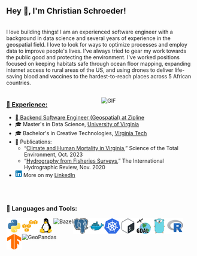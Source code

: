 ## Hey 👋, I'm Christian Schroeder!

<br/>
I love building things!
I am an experienced software engineer with a background in data science and several years of experience in the geospatial field. I love to look for ways to optimize processes and employ data to improve people's lives. I've always tried to gear my work towards the public good and protecting the environment. I've worked positions focused on keeping habitats safe through ocean floor mapping, expanding internet access to rural areas of the US, and using drones to deliver life-saving blood and vaccines to the hardest-to-reach places across 5 African countries.
<br/>
<br/>

<a href="https://dribbble.com/shots/9022929-Data-science" target="_blank"><img align="right" alt="GIF" src="assets/data_science_animation.gif" width="250px"/>
  
### 🧐 Experience:
- 💼 Backend Software Engineer (Geospatial) at [Zipline](https://www.flyzipline.com/)
- 🎓 Master's in Data Science, [University of Virginia](https://datascience.virginia.edu/)
- 🎓 Bachelor's in Creative Technologies, [Virginia Tech](https://sova.vt.edu/future-students/creative-technologies/creative-technologies-bfa.html)
- 📝 Publications:
  - “[Climate and Human Mortality in Virginia](https://www.sciencedirect.com/science/article/abs/pii/S0048969723034484),” Science of the Total Environment, Oct. 2023
  - “[Hydrography from Fisheries Surveys](https://ihr.iho.int/articles/hydrography-from-fisheries-surveys-filling-coverage-gaps-with-bathymetry-extracted-from-simrad-ek60-water-column-data/),” The International Hydrographic Review, Nov. 2020 
- <a href='https://www.linkedin.com/in/cschroed/'> <img alt="LinkedIn" src="https://github.com/devicons/devicon/blob/1119b9f84c0290e0f0b38982099a2bd027a48bf1/icons/linkedin/linkedin-original.svg" height='18px'/></a> More on my [LinkedIn](https://www.linkedin.com/in/cschroed/)
<br/>
<br/>
  
### 🔨 Languages and Tools:

<a href="https://www.python.org" target="_blank"><img align="left" alt="Python" height ="42px" src="https://github.com/devicons/devicon/blob/1119b9f84c0290e0f0b38982099a2bd027a48bf1/icons/python/python-original.svg"></a>

<a href="https://aws.amazon.com/" target="_blank"> <img align="left" alt="Amazon Web Services" height ="42px" src="https://github.com/devicons/devicon/blob/1119b9f84c0290e0f0b38982099a2bd027a48bf1/icons/amazonwebservices/amazonwebservices-original.svg"></a>

<a href="https://www.linux.org/" target="_blank"> <img align="left" alt="Linux" height ="42px"  src="https://github.com/devicons/devicon/blob/1119b9f84c0290e0f0b38982099a2bd027a48bf1/icons/linux/linux-original.svg"> </a>

<a href="https://bazel.build/" target="_blank"> <img align="left" alt="Bazel" height ="42px" src="https://blog.bazel.build/images/bazel-icon.svg"></a>

<a href="https://www.postgresql.org/" target="_blank"> <img align="left" alt="PostgreSQL" height ="42px" src="https://github.com/devicons/devicon/blob/1119b9f84c0290e0f0b38982099a2bd027a48bf1/icons/postgresql/postgresql-original.svg"></a>

<a href="https://www.docker.com/" target="_blank"><img align="left" alt="Docker" height ="42px" src="https://github.com/devicons/devicon/blob/1119b9f84c0290e0f0b38982099a2bd027a48bf1/icons/docker/docker-original.svg"></a>

<a href="https://kubernetes.io/" target="_blank"><img align="left" alt="Kubernetes" height ="42px" src="https://raw.githubusercontent.com/devicons/devicon/master/icons/kubernetes/kubernetes-plain.svg"></a>

<a href="https://www.gnu.org/software/bash/" target="_blank"><img align="left" alt="Bash" height ="42px" src="https://raw.githubusercontent.com/devicons/devicon/master/icons/bash/bash-original.svg"></a>

<a href="https://gdal.org/" target="_blank"> <img align="left" alt="GDAL" height ="42px" src="https://github.com/christianaaronschroeder/christianaaronschroeder/blob/6a65835b4dd24ba188547eccc089bddfdfdaf539/assets/gdal-icon.svg"></a>

<a href="https://go.dev/" target="_blank"><img align="left" alt="Go" height ="42px" src="https://raw.githubusercontent.com/devicons/devicon/master/icons/go/go-original.svg"></a>

<a href="https://www.r-project.org/" target="_blank"><img align="left" alt="R" height ="42px" src="https://github.com/devicons/devicon/blob/1119b9f84c0290e0f0b38982099a2bd027a48bf1/icons/r/r-original.svg"></a>

<a href="https://www.tensorflow.org" target="_blank"><img align="left" alt="TensorFlow" height ="42px" src="https://github.com/devicons/devicon/blob/1119b9f84c0290e0f0b38982099a2bd027a48bf1/icons/tensorflow/tensorflow-original.svg"></a>

<a href="https://geopandas.org/" target="_blank"> <img align="left" alt="GeoPandas" height ="42px" src="https://geopandas.org/en/stable/_images/geopandas_icon.png"></a>

